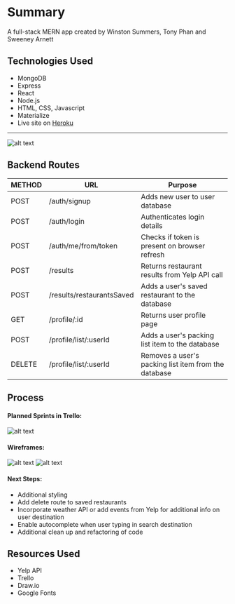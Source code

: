 # Summary
A full-stack MERN app created by Winston Summers, Tony Phan and Sweeney Arnett

## Technologies Used
* MongoDB
* Express
* React
* Node.js
* HTML, CSS, Javascript
* Materialize
* Live site on [Heroku](https://venture-js.herokuapp.com/)
***
![alt text](https://i.imgur.com/h0e0LaAl.png)

## Backend Routes
METHOD | URL | Purpose
--- | --- | ---
POST | /auth/signup | Adds new user to user database
POST | /auth/login | Authenticates login details
POST | /auth/me/from/token | Checks if token is present on browser refresh
POST | /results | Returns restaurant results from Yelp API call
POST | /results/restaurantsSaved | Adds a user's saved restaurant to the database
GET | /profile/:id | Returns user profile page
POST | /profile/list/:userId | Adds a user's packing list item to the database
DELETE | /profile/list/:userId | Removes a user's packing list item from the database

## Process
#### Planned Sprints in Trello:
![alt text](https://i.imgur.com/xOBzW99l.png)
#### Wireframes:
![alt text](https://i.imgur.com/VM5v76jl.png)
![alt text](https://i.imgur.com/zLla9Tal.png)

#### Next Steps:
* Additional styling
* Add delete route to saved restaurants
* Incorporate weather API or add events from Yelp for additional info on user destination
* Enable autocomplete when user typing in search destination
* Additional clean up and refactoring of code

## Resources Used
* Yelp API
* Trello
* Draw.io
* Google Fonts

